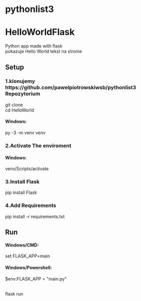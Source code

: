 # pythonlist3
# HelloWorldFlask
Python app made with flask<br/>
pokazuje Hello World tekst na stronie
<h2>Setup</h2>
<h3>1.klonujemy https://github.com/pawelpiotrowskiwsb/pythonlist3 Repozytorium</h3>
git clone  <br/>
cd HelloWorld
<h4>Windows:</h4>
py -3 -m venv venv
<h3>2.Activate The enviroment</h3>
<h4>Windows:</h4>
venv/Scripts/activate
<h3>3.Install Flask</h3>
pip install Flask
<h3>4.Add Requirements</h3>
pip install -r requirements.txt
<h2>Run</h2>
<h4>Windows/CMD:</h4>
set FLASK_APP=main<br/>
<h4>Windows/Powershell:</h4>
$env:FLASK_APP = "main.py"<br/><br/>

flask run
